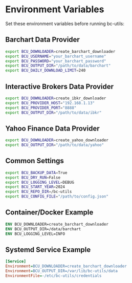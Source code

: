 # Environment Variables

Set these environment variables before running bc-utils:

## Barchart Data Provider
```bash
export BCU_DOWNLOADER=create_barchart_downloader
export BCU_USERNAME="your_barchart_username"
export BCU_PASSWORD="your_barchart_password"
export BCU_OUTPUT_DIR="/path/to/data/barchart"
export BCU_DAILY_DOWNLOAD_LIMIT=240
```

## Interactive Brokers Data Provider  
```bash
export BCU_DOWNLOADER=create_ibkr_downloader
export BCU_PROVIDER_HOST="192.168.1.13"
export BCU_PROVIDER_PORT="8888"
export BCU_OUTPUT_DIR="/path/to/data/ibkr"
```

## Yahoo Finance Data Provider
```bash
export BCU_DOWNLOADER=create_yahoo_downloader
export BCU_OUTPUT_DIR="/path/to/data/yahoo"
```

## Common Settings
```bash
export BCU_BACKUP_DATA=True
export BCU_DRY_RUN=False
export BCU_LOGGING_LEVEL=DEBUG
export BCU_START_YEAR=2024
export BCU_REPO_DIR=/bc-utils
export BCU_CONFIG_FILE="/path/to/config.json"
```

## Container/Docker Example
```dockerfile
ENV BCU_DOWNLOADER=create_barchart_downloader
ENV BCU_OUTPUT_DIR=/data/barchart
ENV BCU_LOGGING_LEVEL=INFO
```

## Systemd Service Example
```ini
[Service]
Environment=BCU_DOWNLOADER=create_barchart_downloader
Environment=BCU_OUTPUT_DIR=/var/lib/bc-utils/data
EnvironmentFile=-/etc/bc-utils/credentials
```